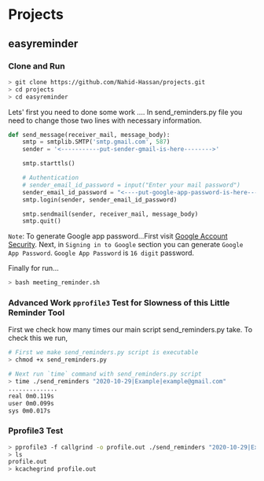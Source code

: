 # Projects

## easyreminder

### Clone and Run

```sh
> git clone https://github.com/Nahid-Hassan/projects.git
> cd projects
> cd easyreminder
```

Lets' first you need to done some work ....
In send_reminders.py file you need to change those two lines with necessary information.

```py
def send_message(receiver_mail, message_body):
    smtp = smtplib.SMTP('smtp.gmail.com', 587)
    sender = '<-----------put-sender-gmail-is-here-------->'

    smtp.starttls()

    # Authentication
    # sender_email_id_password = input("Enter your mail password")
    sender_email_id_password = "<----put-google-app-password-is-here---->"
    smtp.login(sender, sender_email_id_password)

    smtp.sendmail(sender, receiver_mail, message_body)
    smtp.quit()
```

`Note`: To generate Google app password...First visit [Google Account Security](https://myaccount.google.com/security). Next, in `Signing in to Google` section you can generate `Google App Password`. `Google App Password` is `16 digit` password.

Finally for run...

```sh
> bash meeting_reminder.sh
```

### Advanced Work `pprofile3` Test for Slowness of this Little Reminder Tool

First we check how many times our main script send_reminders.py take.
To check this we run,

```sh
# First we make send_reminders.py script is executable
> chmod +x send_reminders.py

# Next run `time` command with send_reminders.py script
> time ./send_reminders "2020-10-29|Example|example@gmail.com"
..............
real 0m0.119s
user 0m0.099s
sys 0m0.017s
```

### Pprofile3 Test

```sh
> pprofile3 -f callgrind -o profile.out ./send_reminders "2020-10-29|Example|example@gmail.com"
> ls
profile.out
> kcachegrind profile.out
```

